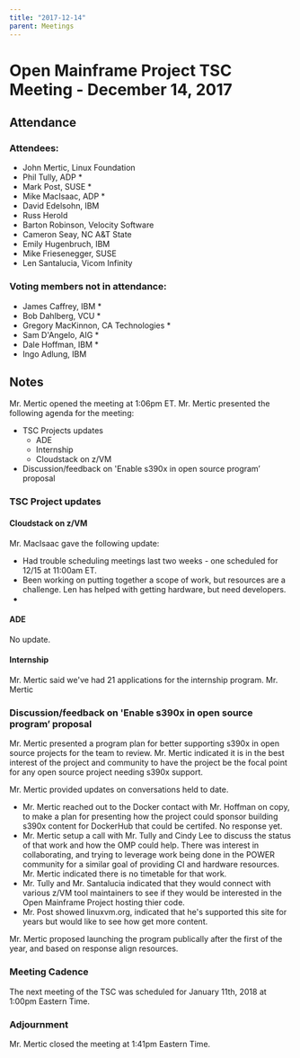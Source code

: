 ```yaml
---
title: "2017-12-14"
parent: Meetings
---
```

# Open Mainframe Project TSC Meeting - December 14, 2017

## Attendance

### Attendees:

  * John Mertic, Linux Foundation
  * Phil Tully, ADP *
  * Mark Post, SUSE *
  * Mike MacIsaac, ADP *
  * David Edelsohn, IBM
  * Russ Herold
  * Barton Robinson, Velocity Software
  * Cameron Seay, NC A&T State
  * Emily Hugenbruch, IBM
  * Mike Friesenegger, SUSE
  * Len Santalucia, Vicom Infinity

### Voting members not in attendance:

  * James Caffrey, IBM *
  * Bob Dahlberg, VCU *
  * Gregory MacKinnon, CA Technologies *
  * Sam D'Angelo, AIG *
  * Dale Hoffman, IBM *
  * Ingo Adlung, IBM

## Notes

Mr. Mertic opened the meeting at 1:06pm ET. Mr. Mertic presented the following agenda for the meeting:

  * TSC Projects updates
    * ADE
    * Internship
    * Cloudstack on z/VM
  * Discussion/feedback on 'Enable s390x in open source program’ proposal

### TSC Project updates

#### Cloudstack on z/VM

Mr. MacIsaac gave the following update:

- Had trouble scheduling meetings last two weeks - one scheduled for 12/15 at 11:00am ET.
- Been working on putting together a scope of work, but resources are a challenge. Len has helped with getting hardware, but need developers.
-

#### ADE

No update.

#### Internship

Mr. Mertic said we've had 21 applications for the internship program. Mr. Mertic

### Discussion/feedback on 'Enable s390x in open source program’ proposal

Mr. Mertic presented a program plan for better supporting s390x in open source projects for the team to review. Mr. Mertic indicated it is in the best interest of the project and community to have the project be the focal point for any open source project needing s390x support.

Mr. Mertic provided updates on conversations held to date.

* Mr. Mertic reached out to the Docker contact with Mr. Hoffman on copy, to make a plan for presenting how the project could sponsor building s390x content for DockerHub that could be certifed. No response yet.
* Mr. Mertic setup a call with Mr. Tully and Cindy Lee to discuss the status of that work and how the OMP could help. There was interest in collaborating, and trying to leverage work being done in the POWER community for a similar goal of providing CI and hardware resources. Mr. Mertic indicated there is no timetable for that work.
* Mr. Tully and Mr. Santalucia indicated that they would connect with various z/VM tool maintainers to see if they would be interested in the Open Mainframe Project hosting thier code.
* Mr. Post showed linuxvm.org, indicated that he's supported this site for years but would like to see how get more content.

Mr. Mertic proposed launching the program publically after the first of the year, and based on response align resources.

### Meeting Cadence

The next meeting of the TSC was scheduled for January 11th, 2018 at 1:00pm Eastern Time.

### Adjournment

Mr. Mertic closed the meeting at 1:41pm Eastern Time.
